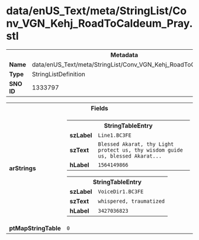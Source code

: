 <h1>data/enUS_Text/meta/StringList/Conv_VGN_Kehj_RoadToCaldeum_Pray.stl</h1><table><tr><th colspan="100%">Metadata</th></tr><tr><td><b>Name</b></td><td>data/enUS_Text/meta/StringList/Conv_VGN_Kehj_RoadToCaldeum_Pray.stl</td></tr><tr><td><b>Type</b></td><td>StringListDefinition</td></tr><tr><td><b>SNO ID</b></td><td>1333797</td></tr></table>

<table><tr><th colspan="100%">Fields</th></tr><tr><td><b>arStrings</b></td><td><table><tr><th colspan="100%">StringTableEntry</th></tr><tr><td><b>szLabel</b></td><td><code>Line1.BC3FE</code></td></tr><tr><td><b>szText</b></td><td><code>Blessed Akarat, thy Light protect us, thy wisdom guide us, blessed Akarat...</code></td></tr><tr><td><b>hLabel</b></td><td><code>1564149866</code></td></tr></table>


<table><tr><th colspan="100%">StringTableEntry</th></tr><tr><td><b>szLabel</b></td><td><code>VoiceDir1.BC3FE</code></td></tr><tr><td><b>szText</b></td><td><code>whispered, traumatized</code></td></tr><tr><td><b>hLabel</b></td><td><code>3427036823</code></td></tr></table>


</td></tr><tr><td><b>ptMapStringTable</b></td><td><code>0</code></td></tr></table>

